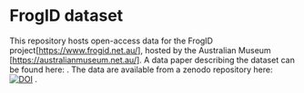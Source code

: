 # FrogID dataset
This repository hosts open-access data for the FrogID project[https://www.frogid.net.au/], hosted by the Australian Museum [https://australianmuseum.net.au/]. A data paper describing the dataset can be found here: . The data are available from a zenodo repository here: [![DOI](https://zenodo.org/badge/234970215.svg)](https://zenodo.org/badge/latestdoi/234970215)
.
